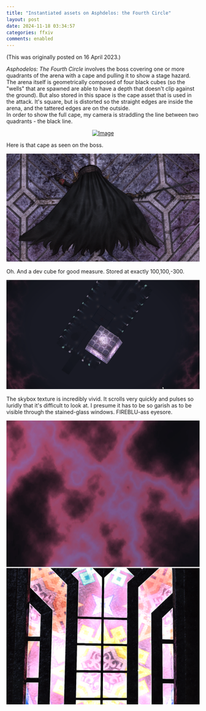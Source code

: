 ```yaml
---
title: "Instantiated assets on Asphdelos: the Fourth Circle"
layout: post
date: 2024-11-18 03:34:57
categories: ffxiv
comments: enabled
---
```

(This was originally posted on 16 April 2023.)

*Asphodelos: The Fourth Circle* involves the boss covering one or more quadrants of the arena with a cape and pulling it to show a stage hazard. The arena itself is geometrically composed of four black cubes (so the "wells" that are spawned are able to have a depth that doesn't clip against the ground). But also stored in this space is the cape asset that is used in the attack. It's square, but is distorted so the straight edges are inside the arena, and the tattered edges are on the outside.  
In order to show the full cape, my camera is straddling the line between two quadrants - the black line.  
<center><a href="https://raw.githubusercontent.com/Nox13last/nox13last.github.io/refs/heads/main/_uploads/Aspho_4_1.png"><img src="https://raw.githubusercontent.com/Nox13last/nox13last.github.io/refs/heads/main/_uploads/Aspho_4_1.png" alt="Image" width="600"></a></center>

Here is that cape as seen on the boss.  
<center><a href="https://raw.githubusercontent.com/Nox13last/nox13last.github.io/refs/heads/main/_uploads/Aspho_4_2.png"><img src="https://raw.githubusercontent.com/Nox13last/nox13last.github.io/refs/heads/main/_uploads/Aspho_4_2.png" alt="Image" width="600"></a></center>  

Oh. And a dev cube for good measure. Stored at exactly 100,100,-300.
<center><a href="https://raw.githubusercontent.com/Nox13last/nox13last.github.io/refs/heads/main/_uploads/Aspho_4_3.png"><img src="https://raw.githubusercontent.com/Nox13last/nox13last.github.io/refs/heads/main/_uploads/Aspho_4_3.png" alt="Image" width="600"></a></center>  


The skybox texture is incredibly vivid. It scrolls very quickly and pulses so luridly that it's difficult to look at. I presume it has to be so garish as to be visible through the stained-glass windows. FIREBLU-ass eyesore.  
<center><a href="https://raw.githubusercontent.com/Nox13last/nox13last.github.io/refs/heads/main/_uploads/Aspho_4_4.png"><img src="https://raw.githubusercontent.com/Nox13last/nox13last.github.io/refs/heads/main/_uploads/Aspho_4_4.png" alt="Image" width="600"></a></center> <center><a href="https://raw.githubusercontent.com/Nox13last/nox13last.github.io/refs/heads/main/_uploads/"><img src="https://raw.githubusercontent.com/Nox13last/nox13last.github.io/refs/heads/main/_uploads/Aspho_4_5.png" alt="Image" width="600"></a></center>  


